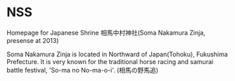 # NSS
Homepage for Japanese Shrine 相馬中村神社(Soma Nakamura Zinja, presense at 2013)

Soma Nakamura Zinja is located in Northward of Japan(Tohoku), Fukushima Prefecture.
It is very known for the traditional horse racing and samurai battle festival, 'So-ma no No-ma-o-i'. (相馬の野馬追)

